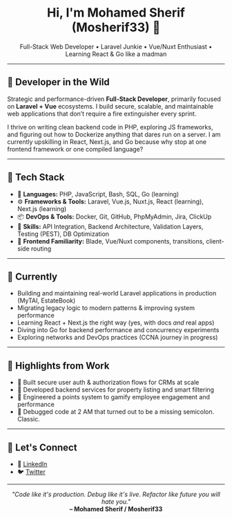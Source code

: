 <h1 align="center">Hi, I'm Mohamed Sherif (Mosherif33) 👋</h1>
<p align="center">Full-Stack Web Developer • Laravel Junkie • Vue/Nuxt Enthusiast • Learning React & Go like a madman</p>

---

## 🧰 Developer in the Wild

Strategic and performance-driven **Full-Stack Developer**, primarily focused on **Laravel + Vue** ecosystems. I build secure, scalable, and maintainable web applications that don’t require a fire extinguisher every sprint.

I thrive on writing clean backend code in PHP, exploring JS frameworks, and figuring out how to Dockerize anything that dares run on a server. I am currently upskilling in React, Next.js, and Go because why stop at one frontend framework or one compiled language?

---

## 🧪 Tech Stack

- 🧠 **Languages:** PHP, JavaScript, Bash, SQL, Go (learning)
- ⚙️ **Frameworks & Tools:** Laravel, Vue.js, Nuxt.js, React (learning), Next.js (learning)
- 📦 **DevOps & Tools:** Docker, Git, GitHub, PhpMyAdmin, Jira, ClickUp
- 🧱 **Skills:** API Integration, Backend Architecture, Validation Layers, Testing (PEST), DB Optimization
- 💅 **Frontend Familiarity:** Blade, Vue/Nuxt components, transitions, client-side routing

---

## 📍 Currently

- Building and maintaining real-world Laravel applications in production (MyTAI, EstateBook)
- Migrating legacy logic to modern patterns & improving system performance
- Learning React + Next.js the right way (yes, with docs *and* real apps)
- Diving into Go for backend performance and concurrency experiments
- Exploring networks and DevOps practices (CCNA journey in progress)

---

## 📌 Highlights from Work

- 🔐 Built secure user auth & authorization flows for CRMs at scale
- 🏢 Developed backend services for property listing and smart filtering
- 🎯 Engineered a points system to gamify employee engagement and performance
- 🧠 Debugged code at 2 AM that turned out to be a missing semicolon. Classic.

---

## 🚀 Let's Connect

- 🔗 [LinkedIn](https://www.linkedin.com/in/mohammadsherif/)
- 🐦 [Twitter](https://x.com/MoSherif94)

---

<p align="center">
  <i>"Code like it's production. Debug like it's live. Refactor like future you will hate you."</i><br/>
  <b>– Mohamed Sherif / Mosherif33</b>
</p>
